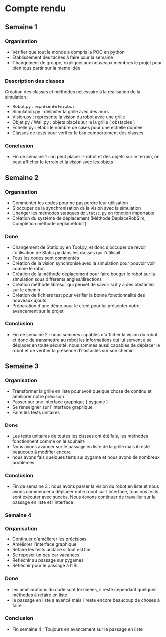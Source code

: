 # Compte rendu

## Semaine 1 

### Organisation

  - Vérifier que tout le monde a compris la POO en python
  - Etablissement des taches à faire pour la semaine
  - Changement de groupe, expliquer aux nouveaux membres le projet pour bien tous partir sur la meme idée

### Description des classes

  Création des classes et méthodes nécessaire à la réalisation de la simulation :
  - Robot.py : représente le robot
  - Simulation.py : délimiter la grille avec des murs
  - Vision.py : représente la vision du robot avec une grille
  - Objet.py / Wall.py : objets placés sur la la grille ( obstacles )
  - Echelle.py : établi le nombre de cases pour une echelle donnée
  - Classes de tests pour vérifier le bon comportement des classes 

### Conclusion

  - Fin de semaine 1 : on peut placer le robot et des objets sur le terrain, on peut afficher le terrain et la vision avec les objets
  
  
## Semaine 2

### Organisation

  - Commenter les codes pour ne pas perdre leur utilisation
  - S'occuper de la synchronisation de la vision avec la simulation
  - Changer les méthodes statiques de `Static.py` en fonction importable
  - Création du système de déplacement (Méthode DeplaceRobSim, Completion méthode deplaceRobot)

### Done

  - Changement de Static.py en Tool.py, et donc s'occuper de revoir l'utilisation de Static.py dans les classes qui l'utilisait
  - Tous les codes sont commentés
  - Création de la vision synchronisé avec la simulation pour pouvoir voir comme le robot
  - Création de la méthode déplacement pour faire bouger le robot sur la simulation sous différents angles/directions
  - Création méthode libresur qui permet de savoir si il y a des obstacles sur le chemin
  - Création de fichiers test pour vérifier la bonne fonctionnalité des nouveaux ajouts
  - Préparation d'une démo pour le client pour lui présenter notre avancement sur le projet
  
### Conclusion

  - Fin de semaine 2 : nous sommes capables d'afficher la vision du robot et donc de transmettre au robot les informations qui lui servent à se déplacer en toute sécurité, nous sommes aussi capables de déplacer le robot et de vérifier la présence d'obstacles sur son chemin 

## Semaine 3 

### Organisation 

  - Transformer la grille en liste pour avoir quelque chose de continu et améliorer notre précision
  - Passer sur une interface graphique ( pygame )
  - Se renseigner sur l'interface graphique
  - Faire les tests unitaires

### Done

  - Les tests unitaires de toutes les classes ont été fais, les méthodes fonctionnent  comme on le souhaite
  - Nous avons avancer sur le passage en liste de la grille mais il reste beaucoup à modifier encore
  - nous avons fais quelques tests sur pygame et nous avons de nombreux problèmes

### Conclusion 

  - Fin de semaine 3 : nous avons passer la vision du robot en liste et  nous avons commencer à déplacer notre robot sur l'interface, tous nos tests sont éxécuter avec succès. Nous devons continuer de travailler sur le passage en liste et l'interface
  
### Semaine 4

### Organisation

  - Continuer d'améliorer les précisions
  - Améliorer l'interface graphique
  - Refaire les tests unitaire si tout est fini
  - Se reposer un peu car vacances
  - Refléchir au passage sur pygames
  - Réfléchir pour le passage à l'IRL

### Done 

  - les améliorations du code sont terminées, il reste cependant quelques méthodes à refaire en liste
  - le passage en liste a avancé mais il reste encore beaucoup de choses à faire


### Conclusion 

  - Fin semaine 4 : Toujours en avancement sur le passage en liste
